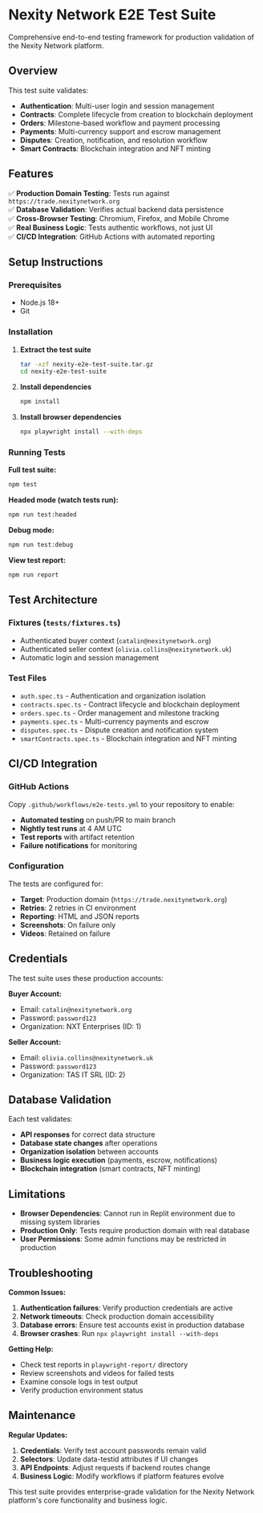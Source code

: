 # Nexity Network E2E Test Suite

Comprehensive end-to-end testing framework for production validation of the Nexity Network platform.

## Overview

This test suite validates:
- **Authentication**: Multi-user login and session management
- **Contracts**: Complete lifecycle from creation to blockchain deployment
- **Orders**: Milestone-based workflow and payment processing
- **Payments**: Multi-currency support and escrow management
- **Disputes**: Creation, notification, and resolution workflow
- **Smart Contracts**: Blockchain integration and NFT minting

## Features

✅ **Production Domain Testing**: Tests run against `https://trade.nexitynetwork.org`  
✅ **Database Validation**: Verifies actual backend data persistence  
✅ **Cross-Browser Testing**: Chromium, Firefox, and Mobile Chrome  
✅ **Real Business Logic**: Tests authentic workflows, not just UI  
✅ **CI/CD Integration**: GitHub Actions with automated reporting  

## Setup Instructions

### Prerequisites
- Node.js 18+ 
- Git

### Installation

1. **Extract the test suite**
   ```bash
   tar -xzf nexity-e2e-test-suite.tar.gz
   cd nexity-e2e-test-suite
   ```

2. **Install dependencies**
   ```bash
   npm install
   ```

3. **Install browser dependencies**
   ```bash
   npx playwright install --with-deps
   ```

### Running Tests

**Full test suite:**
```bash
npm test
```

**Headed mode (watch tests run):**
```bash
npm run test:headed
```

**Debug mode:**
```bash
npm run test:debug
```

**View test report:**
```bash
npm run report
```

## Test Architecture

### Fixtures (`tests/fixtures.ts`)
- Authenticated buyer context (`catalin@nexitynetwork.org`)
- Authenticated seller context (`olivia.collins@nexitynetwork.uk`)
- Automatic login and session management

### Test Files
- `auth.spec.ts` - Authentication and organization isolation
- `contracts.spec.ts` - Contract lifecycle and blockchain deployment
- `orders.spec.ts` - Order management and milestone tracking
- `payments.spec.ts` - Multi-currency payments and escrow
- `disputes.spec.ts` - Dispute creation and notification system
- `smartContracts.spec.ts` - Blockchain integration and NFT minting

## CI/CD Integration

### GitHub Actions

Copy `.github/workflows/e2e-tests.yml` to your repository to enable:
- **Automated testing** on push/PR to main branch
- **Nightly test runs** at 4 AM UTC
- **Test reports** with artifact retention
- **Failure notifications** for monitoring

### Configuration

The tests are configured for:
- **Target**: Production domain (`https://trade.nexitynetwork.org`)
- **Retries**: 2 retries in CI environment
- **Reporting**: HTML and JSON reports
- **Screenshots**: On failure only
- **Videos**: Retained on failure

## Credentials

The test suite uses these production accounts:

**Buyer Account:**
- Email: `catalin@nexitynetwork.org`
- Password: `password123`
- Organization: NXT Enterprises (ID: 1)

**Seller Account:**
- Email: `olivia.collins@nexitynetwork.uk`  
- Password: `password123`
- Organization: TAS IT SRL (ID: 2)

## Database Validation

Each test validates:
- **API responses** for correct data structure
- **Database state changes** after operations
- **Organization isolation** between accounts
- **Business logic execution** (payments, escrow, notifications)
- **Blockchain integration** (smart contracts, NFT minting)

## Limitations

- **Browser Dependencies**: Cannot run in Replit environment due to missing system libraries
- **Production Only**: Tests require production domain with real database
- **User Permissions**: Some admin functions may be restricted in production

## Troubleshooting

**Common Issues:**

1. **Authentication failures**: Verify production credentials are active
2. **Network timeouts**: Check production domain accessibility
3. **Database errors**: Ensure test accounts exist in production database
4. **Browser crashes**: Run `npx playwright install --with-deps`

**Getting Help:**

- Check test reports in `playwright-report/` directory
- Review screenshots and videos for failed tests
- Examine console logs in test output
- Verify production environment status

## Maintenance

**Regular Updates:**

1. **Credentials**: Verify test account passwords remain valid
2. **Selectors**: Update data-testid attributes if UI changes
3. **API Endpoints**: Adjust requests if backend routes change
4. **Business Logic**: Modify workflows if platform features evolve

This test suite provides enterprise-grade validation for the Nexity Network platform's core functionality and business logic.
